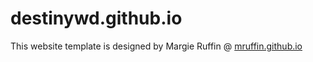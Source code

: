 # destinywd.github.io
This website template is designed by Margie Ruffin @ <a href="https://mruffin.github.io" target="_blank">mruffin.github.io</a>
